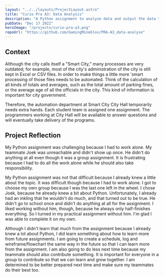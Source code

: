 ```yaml
---
layout: "../../layouts/ProjectLayout.astro"
title: "Curio Pra A3: Data Analysis"
description: "A Python assignment to analyse data and output the data to a file."
pubDate: "Dec 17 2022"
heroImage: "/projects/curio-pra-a3.png"
repoUrl: "https://github.com/GamingMineblox/PRA-A3_data-analyse"
---
```


## Context
Although the city calls itself a "Smart City," many processes are very outdated; for example, most of the city's
administration of the city is still kept in Excel or CSV files. In order to make things a little more 'smart
processing of those files needs to be automated. Think of the calculation of
all kinds of totals and averages, such as the total amount of parking fines, or the average age of all the
officials in the city. This kind of information is important for city government.

Therefore, the automation department at Smart City City Hall temporarily needs extra hands. Each
student team is assigned one assignment. The programmers working at City Hall will be
available to answer questions and will eventually take delivery of the programs.

## Project Reflection
My Python assignment was challenging because I had to work alone. My teammate Joek was unreachable and didn't show up once. He didn't do anything at all even though it was a group assignment. It is frustrating because I had to do all the work alone while he should also take responsibility. 

My Python assignment was not that difficult because I already knew a little about the topic. It was difficult though because I had to work alone. I got to choose my own group because I was the last one left in the wheel. I chose Joek, because he already knew a bit about Python. Unfortunately, I already had an inkling that he wouldn't do much, and that turned out to be true. He didn't go to school once and didn't do anything at all for the assignment. I liked working without him, though, because he always only half-finishes everything. So I turned in my practical assignment without him. I'm glad I was able to complete it on my own.

Although I didn't learn that much from the assignment because I already knew a lot about Python, I did learn something about how to learn more from future assignments. I am going to create a schedule, log and wireframe/flowchart the same way in the future so that I can learn more from the assignment. I am also going to do less next time because my teammate should also contribute something. It is important for everyone in a group to contribute so that we can learn and grow together. I am determined to be better prepared next time and make sure my teammates do their best too.